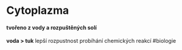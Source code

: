 # Cytoplazma
#### tvořeno z vody a rozpuštěných solí
**voda > tuk**
lepší rozpustnost
probíhání chemických reakcí
#biologie 